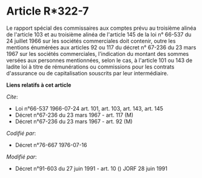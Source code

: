 # Article R*322-7

Le rapport spécial des commissaires aux comptes prévu au troisième alinéa de l'article 103 et au troisième alinéa de
l'article 145 de la loi n° 66-537 du 24 juillet 1966 sur les sociétés commerciales doit contenir, outre les mentions
énumérées aux articles 92 ou 117 du décret n° 67-236 du 23 mars 1967 sur les sociétés commerciales, l'indication du montant
des sommes versées aux personnes mentionnées, selon le cas, à l'article 101 ou 143 de ladite loi à titre de rémunérations ou
commissions pour les contrats d'assurance ou de capitalisation souscrits par leur intermédiaire.

**Liens relatifs à cet article**

_Cite_:

  - Loi n°66-537 1966-07-24 art. 101, art. 103, art. 143, art. 145
  - Décret n°67-236 du 23 mars 1967 - art. 117 (M)
  - Décret n°67-236 du 23 mars 1967 - art. 92 (M)

_Codifié par_:

  - Décret n°76-667 1976-07-16

_Modifié par_:

  - Décret n°91-603 du 27 juin 1991 - art. 10 () JORF 28 juin 1991
